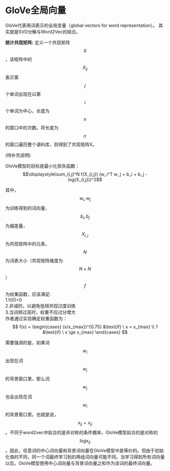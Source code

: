 # GloVe全局向量

GloVe代表用词表示的全局变量（global vectors for word representation）。
其实就是SVD分解与Word2Vec的结合。


**统计共现矩阵:**  定义一个共现矩阵$$X$$，该矩阵中的$$X_{ij}$$表示第$$j$$个单词出现在以第$$i$$个单词为中心，长度为$$n$$的窗口中的次数。将长度为$$n$$的窗口遍历整个语料库，则得到了共现矩阵X。  

(待补充说明) 

GloVe模型的目标是最小化损失函数：  
$$\displaystyle\sum_{i,j}^N f(X_{i,j}) (w_i^T w_j + b_i + b_j - log(X_{i,j}))^2$$

其中，$$w_i, w_j$$为训练得到的词向量，$$b_i, b_j$$为偏差量，$$X_{i,j}$$为共现矩阵中的元素，$$N$$为词表大小（共现矩阵维度为$$N \times N$$）  
$$f$$为权重函数，应该满足:  
1.f(0)=0  
2.非减的，以避免低频共现过度训练  
3.当词频过高时，权重不应过分增大  
作者通过实验确定权重函数为：  
$$ f(x) = \begin{cases}   (x/x_{max})^{0.75}   &\text{if} \ x < x_{max} \\   1  &\text{if} \ x \ge x_{max}    \end{cases} $$  



需要强调的是，如果词 $$ w_i $$ ​出现在词 $$ w_j $$ ​的背景窗口里，那么词 $$ w_j $$ ​也会出现在词 $$ w_i $$ ​的背景窗口里。也就是说， $$ x_{ij} = x_{ji} $$ ​。不同于word2vec中拟合的是非对称的条件概率​，GloVe模型拟合的是对称的 $$ log x_{ij} $$​。因此，任意词的中心词向量和背景词向量在GloVe模型中是等价的。但由于初始化值的不同，同一个词最终学习到的两组词向量可能不同。当学习得到所有词向量以后，GloVe模型使用中心词向量与背景词向量之和作为该词的最终词向量。